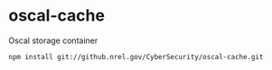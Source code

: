 # oscal-cache
 Oscal storage container
 
    npm install git://github.nrel.gov/CyberSecurity/oscal-cache.git
